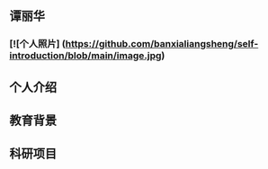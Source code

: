 ## 谭丽华
### [![个人照片] (https://github.com/banxialiangsheng/self-introduction/blob/main/image.jpg)
## 个人介绍

## 教育背景

## 科研项目
